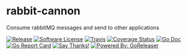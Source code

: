 # rabbit-cannon
Consume rabbitMQ messages and send to other applications


[![Release](https://img.shields.io/github/release/leandro-lugaresi/rabbit-cannon.svg?style=flat-square)](https://github.com/leandro-lugaresi/rabbit-cannon/releases/latest)
[![Software License](https://img.shields.io/badge/license-MIT-brightgreen.svg?style=flat-square)](LICENSE.md)
[![Travis](https://img.shields.io/travis/leandro-lugaresi/rabbit-cannon.svg?style=flat-square)](https://travis-ci.org/leandro-lugaresi/rabbit-cannon)
[![Coverage Status](https://img.shields.io/codecov/c/github/leandro-lugaresi/rabbit-cannon/master.svg?style=flat-square)](https://codecov.io/gh/leandro-lugaresi/rabbit-cannon)
[![Go Doc](https://img.shields.io/badge/godoc-reference-blue.svg?style=flat-square)](http://godoc.org/github.com/leandro-lugaresi/rabbit-cannon)
[![Go Report Card](https://goreportcard.com/badge/github.com/leandro-lugaresi/rabbit-cannon?style=flat-square)](https://goreportcard.com/report/github.com/leandro-lugaresi/rabbit-cannon)
[![Say Thanks!](https://img.shields.io/badge/Say%20Thanks-!-1EAEDB.svg)](https://saythanks.io/to/leandro-lugaresi)
[![Powered By: GoReleaser](https://img.shields.io/badge/powered%20by-goreleaser-green.svg?style=flat-square)](https://github.com/goreleaser)